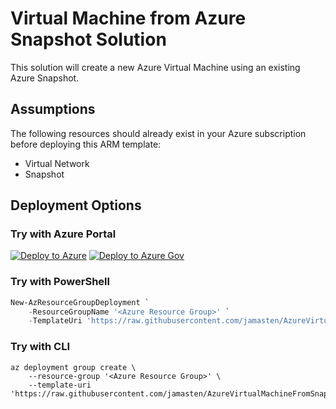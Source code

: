 # Virtual Machine from Azure Snapshot Solution

This solution will create a new Azure Virtual Machine using an existing Azure Snapshot.

## Assumptions

The following resources should already exist in your Azure subscription before deploying this ARM template:

- Virtual Network
- Snapshot

## Deployment Options

### Try with Azure Portal

[![Deploy to Azure](https://aka.ms/deploytoazurebutton)](https://portal.azure.com/#create/Microsoft.Template/uri/https%3A%2F%2Fraw.githubusercontent.com%2Fjamasten%2FAzureVirtualMachineFromSnapshot%2Fmain%2Fsolution.json)
[![Deploy to Azure Gov](https://aka.ms/deploytoazuregovbutton)](https://portal.azure.us/#create/Microsoft.Template/uri/https%3A%2F%2Fraw.githubusercontent.com%2Fjamasten%2FAzureVirtualMachineFromSnapshot%2Fmain%2Fsolution.json)

### Try with PowerShell

```powershell
New-AzResourceGroupDeployment `
    -ResourceGroupName '<Azure Resource Group>' `
    -TemplateUri 'https://raw.githubusercontent.com/jamasten/AzureVirtualMachineFromSnapshot/main/solution.json'
```

### Try with CLI

````cli
az deployment group create \
    --resource-group '<Azure Resource Group>' \
    --template-uri 'https://raw.githubusercontent.com/jamasten/AzureVirtualMachineFromSnapshot/main/solution.json'
````
